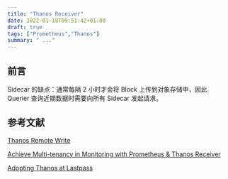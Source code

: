 ```yaml
---
title: "Thanos Receiver"
date: 2022-01-18T09:51:42+01:00
draft: true
tags: ["Prometheus","Thanos"]
summary: " ..."
---
```


## 前言

Sidecar 的缺点：通常每隔 2 小时才会将 Block 上传到对象存储中，因此 Querier 查询近期数据时需要向所有 Sidecar 发起请求。

## 参考文献

[Thanos Remote Write](https://thanos.io/v0.11/201812_thanos-remote-receive.md/)

[Achieve Multi-tenancy in Monitoring with Prometheus & Thanos Receiver](https://www.infracloud.io/blogs/multi-tenancy-monitoring-thanos-receiver/)

[Adopting Thanos at Lastpass](https://krisztianfekete.org/adopting-thanos-at-lastpass/)

